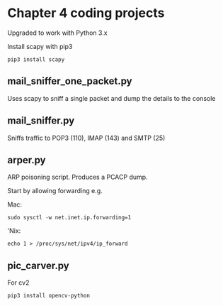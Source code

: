 # Chapter 4 coding projects

Upgraded to work with Python 3.x

Install scapy with pip3

```
pip3 install scapy

```

## mail_sniffer_one_packet.py

Uses scapy to sniff a single packet
and dump the details to the console

## mail_sniffer.py

Sniffs traffic to POP3 (110), IMAP (143) and SMTP (25)


## arper.py

ARP poisoning script. Produces a PCACP dump.

Start by allowing forwarding e.g.

Mac:
```
sudo sysctl -w net.inet.ip.forwarding=1
```

'Nix:

```
echo 1 > /proc/sys/net/ipv4/ip_forward
```

##  pic_carver.py

For cv2

```
pip3 install opencv-python
```

